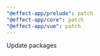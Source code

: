 ```yaml
---
"@effect-app/prelude": patch
"@effect-app/core": patch
"@effect-app/vue": patch
---
```


Update packages
